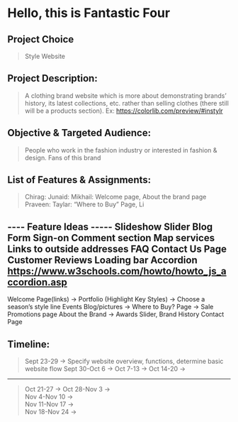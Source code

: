 # Hello, this is Fantastic Four
## Project Choice
> Style Website
## Project Description:  
> A clothing brand website which is more about demonstrating brands’ history, its latest collections, etc. rather than selling clothes (there still will be a products section). 
> Ex: https://colorlib.com/preview/#instylr
## Objective & Targeted Audience: 
> People who work in the fashion industry or interested in fashion & design. Fans of this brand

## List of Features & Assignments:
> Chirag: 
> Junaid:
> Mikhail: Welcome page, About the brand page
> Praveen:
> Taylar: “Where to Buy” Page, Li
	
---- Feature Ideas -----
Slideshow
Slider
Blog
Form
Sign-on
Comment section
Map services
Links to outside addresses
FAQ
Contact Us Page
Customer Reviews
Loading bar
Accordion https://www.w3schools.com/howto/howto_js_accordion.asp
----------------------------

Welcome Page(links) → Portfolio (Highlight Key Styles) → Choose a season’s style line 
		                Events Blog/pictures → 
		                Where to Buy? Page → Sale Promotions page 
                            About the Brand → Awards Slider, Brand History
	                            Contact Page  
		      

## Timeline:
> Sept 23-29 → Specify website overview, functions, determine basic website flow
> Sept 30-Oct 6 →
> Oct 7-13 → 
> Oct 14-20 →
---------------- 
> Oct 21-27 →
> Oct 28-Nov 3 →    
> Nov 4-Nov 10 →    
> Nov 11-Nov 17 →  
> Nov 18-Nov 24 →      
